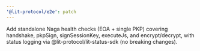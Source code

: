 ```yaml
---
'@lit-protocol/e2e': patch
---
```


Add standalone Naga health checks (EOA + single PKP) covering handshake, pkpSign, signSessionKey, executeJs, and encrypt/decrypt, with status logging via @lit-protocol/lit-status-sdk (no breaking changes).
